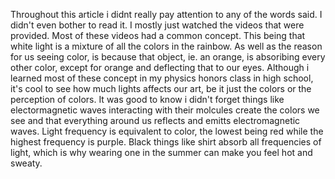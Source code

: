 Throughout this article i didnt really pay attention to any of the words said. I didn't even bother to read it. I mostly just watched  the videos that were provided. Most of these videos had a common concept. This being that white light is a mixture of all the colors in the rainbow. As well as the reason for us seeing color, is because that object, ie. an orange, is absoribing every other color, except for orange and deflecting that to our eyes. 
Although i learned most of these concept in my physics honors class in high school, it's cool to see how much lights affects our art, be it just the colors or the perception of colors. It was good to know i didn't forget things like electormagnetic waves interacting with their molcules create the colors we see and that everything around us reflects and emitts electromagnetic waves. Light frequency is equivalent to color, the lowest being red while the highest frequency is purple. Black things like shirt absorb all frequencies of light, which is why wearing one in the summer can make you feel hot and sweaty. 
